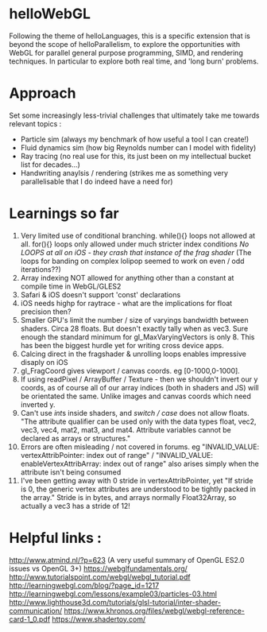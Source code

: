 # helloWebGL
Following the theme of helloLanguages, this is a specific extension that is beyond the scope of helloParallelism, to explore the opportunities with WebGL for parallel general purpose programming, SIMD, and rendering techniques.
In particular to explore both real time, and 'long burn' problems.

# Approach
Set some increasingly less-trivial challenges that ultimately take me towards relevant topics :
- Particle sim (always my benchmark of how useful a tool I can create!)
- Fluid dynamics sim (how big Reynolds number can I model with fidelity)
- Ray tracing (no real use for this, its just been on my intellectual bucket list for decades...)
- Handwriting anaylsis / rendering (strikes me as something very parallelisable that I do indeed have a need for)

# Learnings so far
1. Very limited use of conditional branching.
	while(){} loops not allowed at all.
	for(){} loops only allowed under much stricter index conditions
	*No LOOPS at all on iOS - they crash that instance of the frag shader* (The loops for banding on complex lolipop seemed to work on even / odd iterations??)
2. Array indexing NOT allowed for anything other than a constant at compile time in WebGL/GLES2
3. Safari & iOS doesn't support 'const' declarations
4. iOS needs highp for raytrace - what are the implications for float precision then?
5. Smaller GPU's limit the number / size of varyings bandwidth between shaders. Circa 28 floats. But doesn't exactly tally when as vec3. Sure enough the standard minimum for gl_MaxVaryingVectors is only 8. This has been the biggest hurdle yet for writing cross device apps.
6. Calcing direct in the fragshader & unrolling loops enables impressive disaply on iOS
7. gl_FragCoord gives viewport / canvas coords. eg [0-1000,0-1000].
8. If using readPixel / ArrayBuffer / Texture - then we shouldn't invert our y coords, as of course all of our array indices (both in shaders and JS) will be orientated the same. Unlike images and canvas coords which need inverted y.
9. Can't use *int*s inside shaders, and *switch / case* does not allow floats. "The attribute qualifier can be used only with the data types float, vec2, vec3, vec4, mat2, mat3, and mat4. Attribute variables cannot be declared as arrays or structures."
10. Errors are often misleading / not covered in forums. eg "INVALID_VALUE: vertexAttribPointer: index out of range" / "INVALID_VALUE: enableVertexAttribArray: index out of range" also arises simply when the attribute isn't being consumed
11. I've been getting away with 0 stride in vertexAttribPointer, yet "If stride is 0, the generic vertex attributes are understood to be tightly packed in the array." Stride is in bytes, and arrays normally Float32Array, so actually a vec3 has a stride of 12!

# Helpful links :
http://www.atmind.nl/?p=623 (A very useful summary of OpenGL ES2.0 issues vs OpenGL 3+)
https://webglfundamentals.org/
http://www.tutorialspoint.com/webgl/webgl_tutorial.pdf
http://learningwebgl.com/blog/?page_id=1217
http://learningwebgl.com/lessons/example03/particles-03.html
http://www.lighthouse3d.com/tutorials/glsl-tutorial/inter-shader-communication/
https://www.khronos.org/files/webgl/webgl-reference-card-1_0.pdf
https://www.shadertoy.com/